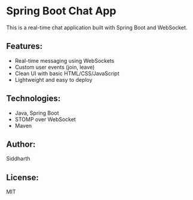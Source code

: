 # Spring Boot Chat App

This is a real-time chat application built with Spring Boot and WebSocket.

## Features:
- Real-time messaging using WebSockets
- Custom user events (join, leave)
- Clean UI with basic HTML/CSS/JavaScript
- Lightweight and easy to deploy

## Technologies:
- Java, Spring Boot
- STOMP over WebSocket
- Maven

## Author:
Siddharth

## License:
MIT
